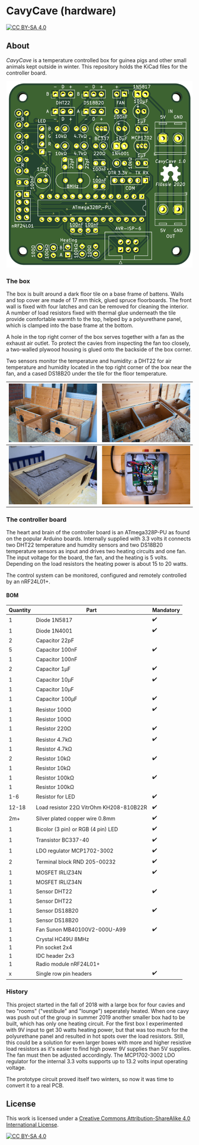# CavyCave (hardware)

[![CC BY-SA 4.0][cc-by-sa-shield]][cc-by-sa]

## About

*CavyCave* is a temperature controlled box for guinea pigs and other small animals kept outside in winter. This repository holds the KiCad files for the controller board.

![KiCad 3D view](extras/kicad-3d-front.png?raw=true)

### The box

The box is built around a dark floor tile on a base frame of battens. Walls and top cover are made of 17&nbsp;mm thick, glued spruce floorboards. The front wall is fixed with four latches and can be removed for cleaning the interior. A number of load resistors fixed with thermal glue underneath the tile provide comfortable warmth to the top, helped by a polyurethane panel, which is clamped into the base frame at the bottom.

A hole in the top right corner of the box serves together with a fan as the exhaust air outlet. To protect the cavies from inspecting the fan too closely, a two-walled plywood housing is glued onto the backside of the box corner.

Two sensors monitor the temperature and humidity: a DHT22 for air temperature and humidity located in the top right corner of the box near the fan, and a cased DS18B20 under the tile for the floor temperature.

![The boxes](extras/boxes.jpg)                       | ![Details](extras/boxes_detail.jpg)
-----------------------------------------------------|-------------------------------------------------
![Load resistors and MOSFETs](extras/box_bottom.jpg) | ![Controller board](extras/controller_board.jpg)

### The controller board

The heart and brain of the controller board is an ATmega328P-PU as found on the popular Arduino boards. Internally supplied with 3.3&nbsp;volts it connects two DHT22 temperature and humdity sensors and two DS18B20 temperature sensors as input and drives two heating circuits and one fan. The input voltage for the board, the fan, and the heating is 5&nbsp;volts. Depending on the load resistors the heating power is about 15 to 20&nbsp;watts.

The control system can be monitored, configured and remotely controlled by an nRF24L01+.

#### BOM

Quantity | Part | Mandatory
---------|------|----------
1 | Diode 1N5817 | :heavy_check_mark:
1 | Diode 1N4001 | :heavy_check_mark:
2 | Capacitor 22pF |
5 | Capacitor 100nF | :heavy_check_mark:
1 | Capacitor 100nF |
2 | Capacitor 1µF | :heavy_check_mark:
1 | Capacitor 10µF | :heavy_check_mark:
1 | Capacitor 10µF |
1 | Capacitor 100µF | :heavy_check_mark:
1 | Resistor 100Ω | :heavy_check_mark:
1 | Resistor 100Ω |
1 | Resistor 220Ω | :heavy_check_mark:
1 | Resistor 4.7kΩ | :heavy_check_mark:
1 | Resistor 4.7kΩ |
2 | Resistor 10kΩ | :heavy_check_mark:
1 | Resistor 10kΩ |
1 | Resistor 100kΩ | :heavy_check_mark:
1 | Resistor 100kΩ |
1-6 | Resistor for LED | :heavy_check_mark:
12-18 | Load resistor 22Ω VitrOhm KH208-810B22R | :heavy_check_mark:
2m+ | Silver plated copper wire 0.8mm | :heavy_check_mark:
1 | Bicolor (3 pin) or RGB (4 pin) LED | :heavy_check_mark:
1 | Transistor BC337-40 | :heavy_check_mark:
1 | LDO regulator MCP1702-3002 | :heavy_check_mark:
2 | Terminal block RND 205-00232 | :heavy_check_mark:
1 | MOSFET IRLIZ34N | :heavy_check_mark:
1 | MOSFET IRLIZ34N |
1 | Sensor DHT22 | :heavy_check_mark:
1 | Sensor DHT22 |
1 | Sensor DS18B20 | :heavy_check_mark:
1 | Sensor DS18B20 |
1 | Fan Sunon MB40100V2-000U-A99 | :heavy_check_mark:
1 | Crystal HC49U 8MHz |
1 | Pin socket 2x4 |
1 | IDC header 2x3 |
1 | Radio module nRF24L01+ |
x | Single row pin headers | :heavy_check_mark:

### History

This project started in the fall of 2018 with a large box for four cavies and two "rooms" ("vestibule" and "lounge") seperately heated. When one cavy was push out of the group in summer 2019 another smaller box had to be built, which has only one heating circuit. For the first box I experimented with 9V input to get 30&nbsp;watts heating power, but that was too much for the polyurethane panel and resulted in hot spots over the load resistors. Still, this could be a solution for even larger boxes with more and higher resistive load resistors as it's easier to find high power 9V supplies than 5V supplies. The fan must then be adjusted accordingly. The MCP1702-3002 LDO regulator for the internal 3.3&nbsp;volts supports up to 13.2&nbsp;volts input operating voltage.

The prototype circuit proved itself two winters, so now it was time to convert it to a real PCB.

## License

This work is licensed under a
[Creative Commons Attribution-ShareAlike 4.0 International License][cc-by-sa].

[![CC BY-SA 4.0][cc-by-sa-image]][cc-by-sa]

[cc-by-sa]: http://creativecommons.org/licenses/by-sa/4.0/
[cc-by-sa-image]: https://licensebuttons.net/l/by-sa/4.0/88x31.png
[cc-by-sa-shield]: https://img.shields.io/badge/License-CC%20BY--SA%204.0-lightgrey.svg
